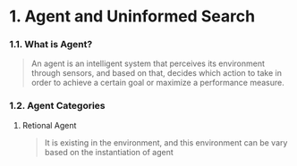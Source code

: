 # 1. Agent and Uninformed Search

### 1.1. What is Agent?
> An agent is an intelligent system that perceives its environment through sensors, and based on that, decides which action to take in order to achieve a certain goal or maximize a performance measure.

### 1.2. Agent Categories
 1. Retional Agent
    > It is existing in the environment, and this environment can be vary based on the instantiation of agent
